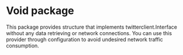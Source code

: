 # Void package

This package provides structure that implements twitterclient.Interface 
without any data retrieving or network connections. You can use this provider 
through configuration to avoid undesired network traffic consumption.